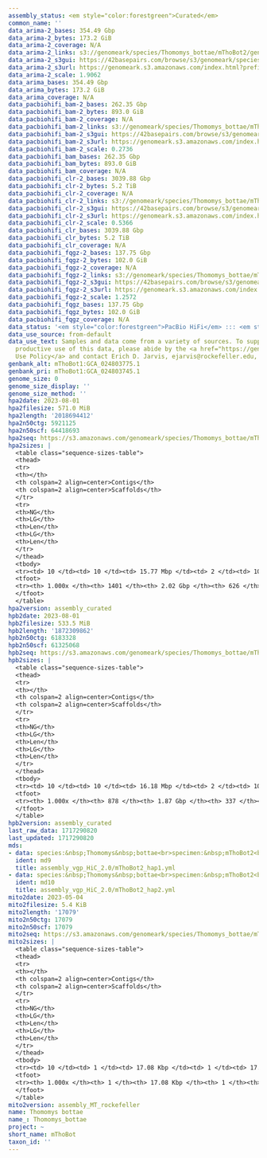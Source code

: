 ```yaml
---
assembly_status: <em style="color:forestgreen">Curated</em>
common_name: ''
data_arima-2_bases: 354.49 Gbp
data_arima-2_bytes: 173.2 GiB
data_arima-2_coverage: N/A
data_arima-2_links: s3://genomeark/species/Thomomys_bottae/mThoBot2/genomic_data/arima/<br>
data_arima-2_s3gui: https://42basepairs.com/browse/s3/genomeark/species/Thomomys_bottae/mThoBot2/genomic_data/arima/
data_arima-2_s3url: https://genomeark.s3.amazonaws.com/index.html?prefix=species/Thomomys_bottae/mThoBot2/genomic_data/arima/
data_arima-2_scale: 1.9062
data_arima_bases: 354.49 Gbp
data_arima_bytes: 173.2 GiB
data_arima_coverage: N/A
data_pacbiohifi_bam-2_bases: 262.35 Gbp
data_pacbiohifi_bam-2_bytes: 893.0 GiB
data_pacbiohifi_bam-2_coverage: N/A
data_pacbiohifi_bam-2_links: s3://genomeark/species/Thomomys_bottae/mThoBot2/genomic_data/pacbio_hifi/<br>
data_pacbiohifi_bam-2_s3gui: https://42basepairs.com/browse/s3/genomeark/species/Thomomys_bottae/mThoBot2/genomic_data/pacbio_hifi/
data_pacbiohifi_bam-2_s3url: https://genomeark.s3.amazonaws.com/index.html?prefix=species/Thomomys_bottae/mThoBot2/genomic_data/pacbio_hifi/
data_pacbiohifi_bam-2_scale: 0.2736
data_pacbiohifi_bam_bases: 262.35 Gbp
data_pacbiohifi_bam_bytes: 893.0 GiB
data_pacbiohifi_bam_coverage: N/A
data_pacbiohifi_clr-2_bases: 3039.88 Gbp
data_pacbiohifi_clr-2_bytes: 5.2 TiB
data_pacbiohifi_clr-2_coverage: N/A
data_pacbiohifi_clr-2_links: s3://genomeark/species/Thomomys_bottae/mThoBot2/genomic_data/pacbio_hifi/<br>
data_pacbiohifi_clr-2_s3gui: https://42basepairs.com/browse/s3/genomeark/species/Thomomys_bottae/mThoBot2/genomic_data/pacbio_hifi/
data_pacbiohifi_clr-2_s3url: https://genomeark.s3.amazonaws.com/index.html?prefix=species/Thomomys_bottae/mThoBot2/genomic_data/pacbio_hifi/
data_pacbiohifi_clr-2_scale: 0.5366
data_pacbiohifi_clr_bases: 3039.88 Gbp
data_pacbiohifi_clr_bytes: 5.2 TiB
data_pacbiohifi_clr_coverage: N/A
data_pacbiohifi_fqgz-2_bases: 137.75 Gbp
data_pacbiohifi_fqgz-2_bytes: 102.0 GiB
data_pacbiohifi_fqgz-2_coverage: N/A
data_pacbiohifi_fqgz-2_links: s3://genomeark/species/Thomomys_bottae/mThoBot2/genomic_data/pacbio_hifi/<br>
data_pacbiohifi_fqgz-2_s3gui: https://42basepairs.com/browse/s3/genomeark/species/Thomomys_bottae/mThoBot2/genomic_data/pacbio_hifi/
data_pacbiohifi_fqgz-2_s3url: https://genomeark.s3.amazonaws.com/index.html?prefix=species/Thomomys_bottae/mThoBot2/genomic_data/pacbio_hifi/
data_pacbiohifi_fqgz-2_scale: 1.2572
data_pacbiohifi_fqgz_bases: 137.75 Gbp
data_pacbiohifi_fqgz_bytes: 102.0 GiB
data_pacbiohifi_fqgz_coverage: N/A
data_status: '<em style="color:forestgreen">PacBio HiFi</em> ::: <em style="color:forestgreen">Arima</em>'
data_use_source: from-default
data_use_text: Samples and data come from a variety of sources. To support fair and
  productive use of this data, please abide by the <a href="https://genome10k.soe.ucsc.edu/data-use-policies/">Data
  Use Policy</a> and contact Erich D. Jarvis, ejarvis@rockefeller.edu, with any questions.
genbank_alt: mThoBot1:GCA_024803775.1
genbank_pri: mThoBot1:GCA_024803745.1
genome_size: 0
genome_size_display: ''
genome_size_method: ''
hpa2date: 2023-08-01
hpa2filesize: 571.0 MiB
hpa2length: '2018694412'
hpa2n50ctg: 5921125
hpa2n50scf: 64418693
hpa2seq: https://s3.amazonaws.com/genomeark/species/Thomomys_bottae/mThoBot2/assembly_curated/mThoBot2.hap1.cur.20230801.fasta.gz
hpa2sizes: |
  <table class="sequence-sizes-table">
  <thead>
  <tr>
  <th></th>
  <th colspan=2 align=center>Contigs</th>
  <th colspan=2 align=center>Scaffolds</th>
  </tr>
  <tr>
  <th>NG</th>
  <th>LG</th>
  <th>Len</th>
  <th>LG</th>
  <th>Len</th>
  </tr>
  </thead>
  <tbody>
  <tr><td> 10 </td><td> 10 </td><td> 15.77 Mbp </td><td> 2 </td><td> 106.04 Mbp </td></tr><tr><td> 20 </td><td> 26 </td><td> 10.88 Mbp </td><td> 5 </td><td> 86.34 Mbp </td></tr><tr><td> 30 </td><td> 46 </td><td> 9.06 Mbp </td><td> 7 </td><td> 84.78 Mbp </td></tr><tr><td> 40 </td><td> 71 </td><td> 7.36 Mbp </td><td> 9 </td><td> 71.53 Mbp </td></tr><tr style="background-color:#cccccc;"><td> 50 </td><td> 102 </td><td style="background-color:#88ff88;"> 5.92 Mbp </td><td> 12 </td><td style="background-color:#88ff88;"> 64.42 Mbp </td></tr><tr><td> 60 </td><td> 140 </td><td> 4.57 Mbp </td><td> 16 </td><td> 59.48 Mbp </td></tr><tr><td> 70 </td><td> 192 </td><td> 3.23 Mbp </td><td> 20 </td><td> 48.60 Mbp </td></tr><tr><td> 80 </td><td> 269 </td><td> 2.00 Mbp </td><td> 25 </td><td> 28.37 Mbp </td></tr><tr><td> 90 </td><td> 409 </td><td> 0.93 Mbp </td><td> 36 </td><td> 7.95 Mbp </td></tr><tr><td> 100 </td><td> 1401 </td><td> 11.06 Kbp </td><td> 626 </td><td> 11.06 Kbp </td></tr></tbody>
  <tfoot>
  <tr><th> 1.000x </th><th> 1401 </th><th> 2.02 Gbp </th><th> 626 </th><th> 2.02 Gbp </th></tr>
  </tfoot>
  </table>
hpa2version: assembly_curated
hpb2date: 2023-08-01
hpb2filesize: 533.5 MiB
hpb2length: '1872309862'
hpb2n50ctg: 6183328
hpb2n50scf: 61325068
hpb2seq: https://s3.amazonaws.com/genomeark/species/Thomomys_bottae/mThoBot2/assembly_curated/mThoBot2.hap2.cur.20230801.fasta.gz
hpb2sizes: |
  <table class="sequence-sizes-table">
  <thead>
  <tr>
  <th></th>
  <th colspan=2 align=center>Contigs</th>
  <th colspan=2 align=center>Scaffolds</th>
  </tr>
  <tr>
  <th>NG</th>
  <th>LG</th>
  <th>Len</th>
  <th>LG</th>
  <th>Len</th>
  </tr>
  </thead>
  <tbody>
  <tr><td> 10 </td><td> 10 </td><td> 16.18 Mbp </td><td> 2 </td><td> 102.36 Mbp </td></tr><tr><td> 20 </td><td> 23 </td><td> 11.73 Mbp </td><td> 4 </td><td> 86.10 Mbp </td></tr><tr><td> 30 </td><td> 42 </td><td> 8.82 Mbp </td><td> 7 </td><td> 82.32 Mbp </td></tr><tr><td> 40 </td><td> 64 </td><td> 7.61 Mbp </td><td> 9 </td><td> 69.54 Mbp </td></tr><tr style="background-color:#cccccc;"><td> 50 </td><td> 92 </td><td style="background-color:#88ff88;"> 6.18 Mbp </td><td> 12 </td><td style="background-color:#88ff88;"> 61.33 Mbp </td></tr><tr><td> 60 </td><td> 126 </td><td> 4.78 Mbp </td><td> 15 </td><td> 59.15 Mbp </td></tr><tr><td> 70 </td><td> 170 </td><td> 3.73 Mbp </td><td> 18 </td><td> 50.19 Mbp </td></tr><tr><td> 80 </td><td> 230 </td><td> 2.56 Mbp </td><td> 23 </td><td> 31.63 Mbp </td></tr><tr><td> 90 </td><td> 329 </td><td> 1.24 Mbp </td><td> 32 </td><td> 11.83 Mbp </td></tr><tr><td> 100 </td><td> 878 </td><td> 14.78 Kbp </td><td> 337 </td><td> 14.78 Kbp </td></tr></tbody>
  <tfoot>
  <tr><th> 1.000x </th><th> 878 </th><th> 1.87 Gbp </th><th> 337 </th><th> 1.87 Gbp </th></tr>
  </tfoot>
  </table>
hpb2version: assembly_curated
last_raw_data: 1717290820
last_updated: 1717290820
mds:
- data: species:&nbsp;Thomomys&nbsp;bottae<br>specimen:&nbsp;mThoBot2<br>projects:&nbsp;<br>&nbsp;&nbsp;-&nbsp;vgp<br>data_location:&nbsp;S3<br>release_to:&nbsp;S3<br>haplotype_to_curate:&nbsp;hap1<br>hap1:&nbsp;s3://genomeark/species/Thomomys_bottae/mThoBot2/assembly_vgp_HiC_2.0/mThoBot2.HiC.hap1.20230503.fasta.gz<br>hap2:&nbsp;s3://genomeark/species/Thomomys_bottae/mThoBot2/assembly_vgp_HiC_2.0/mThoBot2.HiC.hap2.20230503.fasta.gz<br>pretext_hap1:&nbsp;s3://genomeark/species/Thomomys_bottae/mThoBot2/assembly_vgp_HiC_2.0/evaluation/hap1/pretext/mThoBot2_hap1__s2_heatmap.pretext<br>pretext_hap2:&nbsp;s3://genomeark/species/Thomomys_bottae/mThoBot2/assembly_vgp_HiC_2.0/evaluation/hap2/pretext/mThoBot2_hap2__s2_heatmap.pretext<br>kmer_spectra_img:&nbsp;s3://genomeark/species/Thomomys_bottae/mThoBot2/assembly_vgp_HiC_2.0/evaluation/merqury_postpurge/mThoBot2_png/<br>mito:&nbsp;s3://genomeark/species/Thomomys_bottae/mThoBot2/assembly_MT_rockefeller/mThoBot2.MT.20230504.fasta.gz<br>mito_gb:&nbsp;s3://genomeark/species/Thomomys_bottae/mThoBot2/assembly_MT_rockefeller/mThoBot2.MT.20230504.gb<br>pacbio_read_dir:&nbsp;s3://genomeark/species/Thomomys_bottae/mThoBot2/genomic_data/pacbio_hifi/<br>pacbio_read_type:&nbsp;hifi<br>hic_read_dir:&nbsp;s3://genomeark/species/Thomomys_bottae/mThoBot2/genomic_data/arima/<br>pipeline:<br>&nbsp;&nbsp;-&nbsp;hifiasm&nbsp;(0.19.3+galaxy0)<br>&nbsp;&nbsp;-&nbsp;purge_dups&nbsp;(1.2.6+galaxy0)<br>&nbsp;&nbsp;-&nbsp;yahs&nbsp;(1.2a.2+galaxy0)<br>assembled_by_group:&nbsp;Rockefeller<br>notes:&nbsp;This&nbsp;was&nbsp;a&nbsp;hifiasm-HiC&nbsp;assembly&nbsp;of&nbsp;mThoBot2,&nbsp;resulting&nbsp;in&nbsp;two&nbsp;complete&nbsp;haplotypes.&nbsp;This&nbsp;individual&nbsp;did&nbsp;not&nbsp;have&nbsp;bionano&nbsp;data.&nbsp;HiC&nbsp;scaffolding&nbsp;was&nbsp;performed&nbsp;with&nbsp;yahs.&nbsp;The&nbsp;HiC&nbsp;prep&nbsp;was&nbsp;Arima&nbsp;kit&nbsp;2.&nbsp;I&nbsp;am&nbsp;submitting&nbsp;both&nbsp;hap1&nbsp;&&nbsp;hap2&nbsp;for&nbsp;dual&nbsp;curation.&nbsp;This&nbsp;is&nbsp;the&nbsp;curation&nbsp;ticket&nbsp;for&nbsp;hap1.&nbsp;
  ident: md9
  title: assembly_vgp_HiC_2.0/mThoBot2_hap1.yml
- data: species:&nbsp;Thomomys&nbsp;bottae<br>specimen:&nbsp;mThoBot2<br>projects:&nbsp;<br>&nbsp;&nbsp;-&nbsp;vgp<br>data_location:&nbsp;S3<br>release_to:&nbsp;S3<br>haplotype_to_curate:&nbsp;hap2<br>hap1:&nbsp;s3://genomeark/species/Thomomys_bottae/mThoBot2/assembly_vgp_HiC_2.0/mThoBot2.HiC.hap1.20230503.fasta.gz<br>hap2:&nbsp;s3://genomeark/species/Thomomys_bottae/mThoBot2/assembly_vgp_HiC_2.0/mThoBot2.HiC.hap2.20230503.fasta.gz<br>pretext_hap1:&nbsp;s3://genomeark/species/Thomomys_bottae/mThoBot2/assembly_vgp_HiC_2.0/evaluation/hap1/pretext/mThoBot2_hap1__s2_heatmap.pretext<br>pretext_hap2:&nbsp;s3://genomeark/species/Thomomys_bottae/mThoBot2/assembly_vgp_HiC_2.0/evaluation/hap2/pretext/mThoBot2_hap2__s2_heatmap.pretext<br>kmer_spectra_img:&nbsp;s3://genomeark/species/Thomomys_bottae/mThoBot2/assembly_vgp_HiC_2.0/evaluation/merqury_postpurge/mThoBot2_png/<br>mito:&nbsp;s3://genomeark/species/Thomomys_bottae/mThoBot2/assembly_MT_rockefeller/mThoBot2.MT.20230504.fasta.gz<br>mito_gb:&nbsp;s3://genomeark/species/Thomomys_bottae/mThoBot2/assembly_MT_rockefeller/mThoBot2.MT.20230504.gb<br>pacbio_read_dir:&nbsp;s3://genomeark/species/Thomomys_bottae/mThoBot2/genomic_data/pacbio_hifi/<br>pacbio_read_type:&nbsp;hifi<br>hic_read_dir:&nbsp;s3://genomeark/species/Thomomys_bottae/mThoBot2/genomic_data/arima/<br>pipeline:<br>&nbsp;&nbsp;-&nbsp;hifiasm&nbsp;(0.19.3+galaxy0)<br>&nbsp;&nbsp;-&nbsp;purge_dups&nbsp;(1.2.6+galaxy0)<br>&nbsp;&nbsp;-&nbsp;yahs&nbsp;(1.2a.2+galaxy0)<br>assembled_by_group:&nbsp;Rockefeller<br>notes:&nbsp;This&nbsp;was&nbsp;a&nbsp;hifiasm-HiC&nbsp;assembly&nbsp;of&nbsp;mThoBot2,&nbsp;resulting&nbsp;in&nbsp;two&nbsp;complete&nbsp;haplotypes.&nbsp;This&nbsp;individual&nbsp;did&nbsp;not&nbsp;have&nbsp;bionano&nbsp;data.&nbsp;HiC&nbsp;scaffolding&nbsp;was&nbsp;performed&nbsp;with&nbsp;yahs.&nbsp;The&nbsp;HiC&nbsp;prep&nbsp;was&nbsp;Arima&nbsp;kit&nbsp;2.&nbsp;I&nbsp;am&nbsp;submitting&nbsp;both&nbsp;hap1&nbsp;&&nbsp;hap2&nbsp;for&nbsp;dual&nbsp;curation.&nbsp;This&nbsp;is&nbsp;the&nbsp;curation&nbsp;ticket&nbsp;for&nbsp;hap2.&nbsp;
  ident: md10
  title: assembly_vgp_HiC_2.0/mThoBot2_hap2.yml
mito2date: 2023-05-04
mito2filesize: 5.4 KiB
mito2length: '17079'
mito2n50ctg: 17079
mito2n50scf: 17079
mito2seq: https://s3.amazonaws.com/genomeark/species/Thomomys_bottae/mThoBot2/assembly_MT_rockefeller/mThoBot2.MT.20230504.fasta.gz
mito2sizes: |
  <table class="sequence-sizes-table">
  <thead>
  <tr>
  <th></th>
  <th colspan=2 align=center>Contigs</th>
  <th colspan=2 align=center>Scaffolds</th>
  </tr>
  <tr>
  <th>NG</th>
  <th>LG</th>
  <th>Len</th>
  <th>LG</th>
  <th>Len</th>
  </tr>
  </thead>
  <tbody>
  <tr><td> 10 </td><td> 1 </td><td> 17.08 Kbp </td><td> 1 </td><td> 17.08 Kbp </td></tr><tr><td> 20 </td><td> 1 </td><td> 17.08 Kbp </td><td> 1 </td><td> 17.08 Kbp </td></tr><tr><td> 30 </td><td> 1 </td><td> 17.08 Kbp </td><td> 1 </td><td> 17.08 Kbp </td></tr><tr><td> 40 </td><td> 1 </td><td> 17.08 Kbp </td><td> 1 </td><td> 17.08 Kbp </td></tr><tr style="background-color:#cccccc;"><td> 50 </td><td> 1 </td><td style="background-color:#ff8888;"> 17.08 Kbp </td><td> 1 </td><td style="background-color:#ff8888;"> 17.08 Kbp </td></tr><tr><td> 60 </td><td> 1 </td><td> 17.08 Kbp </td><td> 1 </td><td> 17.08 Kbp </td></tr><tr><td> 70 </td><td> 1 </td><td> 17.08 Kbp </td><td> 1 </td><td> 17.08 Kbp </td></tr><tr><td> 80 </td><td> 1 </td><td> 17.08 Kbp </td><td> 1 </td><td> 17.08 Kbp </td></tr><tr><td> 90 </td><td> 1 </td><td> 17.08 Kbp </td><td> 1 </td><td> 17.08 Kbp </td></tr><tr><td> 100 </td><td> 1 </td><td> 17.08 Kbp </td><td> 1 </td><td> 17.08 Kbp </td></tr></tbody>
  <tfoot>
  <tr><th> 1.000x </th><th> 1 </th><th> 17.08 Kbp </th><th> 1 </th><th> 17.08 Kbp </th></tr>
  </tfoot>
  </table>
mito2version: assembly_MT_rockefeller
name: Thomomys bottae
name_: Thomomys_bottae
project: ~
short_name: mThoBot
taxon_id: ''
---
```

